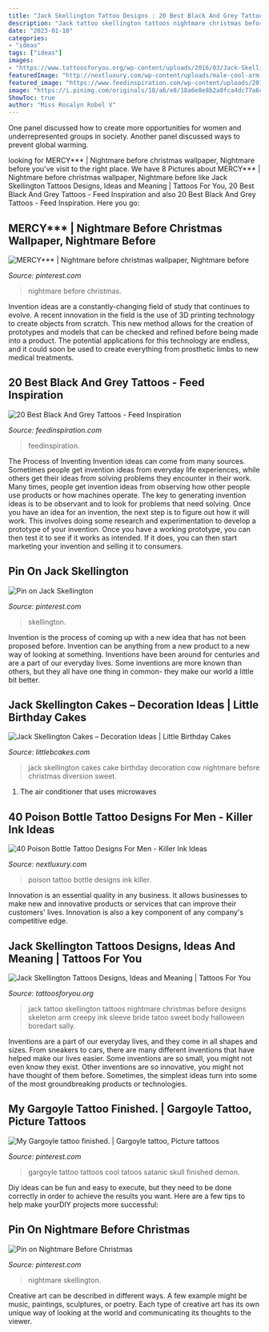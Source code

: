 ```yaml
---
title: "Jack Skellington Tattoo Designs : 20 Best Black And Grey Tattoos"
description: "Jack tattoo skellington tattoos nightmare christmas before designs skeleton arm creepy ink sleeve bride tatoo sweet body halloween boredart sally"
date: "2023-01-10"
categories:
- "ideas"
tags: ["ideas"]
images:
- "https://www.tattoosforyou.org/wp-content/uploads/2016/03/Jack-Skellington-Tattoos-200x300.jpg"
featuredImage: "http://nextluxury.com/wp-content/uploads/male-cool-arm-blue-ink-poison-bottle-tattoo-ideas.jpg"
featured_image: "https://www.feedinspiration.com/wp-content/uploads/2016/03/Black-Grey-Tattoos-623x1024.jpg"
image: "https://i.pinimg.com/originals/18/a6/e8/18a6e8e8b2a8fca4dc77a6cf2b6daed4.jpg"
ShowToc: true
author: "Miss Rosalyn Robel V"
---
```



One panel discussed how to create more opportunities for women and underrepresented groups in society. Another panel discussed ways to prevent global warming.

	

		
looking for MERCY*** | Nightmare before christmas wallpaper, Nightmare before you've visit to the right place. We have 8 Pictures about MERCY*** | Nightmare before christmas wallpaper, Nightmare before like Jack Skellington Tattoos Designs, Ideas and Meaning | Tattoos For You, 20 Best Black And Grey Tattoos - Feed Inspiration and also 20 Best Black And Grey Tattoos - Feed Inspiration. Here you go:
		
    
## MERCY*** | Nightmare Before Christmas Wallpaper, Nightmare Before

<img loading=lazy src="https://i.pinimg.com/736x/92/4f/d4/924fd4fb46f7c194659cbc8651e1e982.jpg" onerror="this.onerror=null;this.src='https://tse4.mm.bing.net/th?id=OIP.BvWfOb3DdOAqSeS99u-IUAHaLB&amp;pid=15.1';" alt="MERCY*** | Nightmare before christmas wallpaper, Nightmare before">

_Source: pinterest.com_

>nightmare before christmas. 

	

Invention ideas are a constantly-changing field of study that continues to evolve. A recent innovation in the field is the use of 3D printing technology to create objects from scratch. This new method allows for the creation of prototypes and models that can be checked and refined before being made into a product. The potential applications for this technology are endless, and it could soon be used to create everything from prosthetic limbs to new medical treatments.

    
## 20 Best Black And Grey Tattoos - Feed Inspiration

<img loading=lazy src="https://www.feedinspiration.com/wp-content/uploads/2016/03/Black-Grey-Tattoos-623x1024.jpg" onerror="this.onerror=null;this.src='https://tse3.mm.bing.net/th?id=OIP.VEae9uFSE0FZdGndvIQLggHaML&amp;pid=15.1';" alt="20 Best Black And Grey Tattoos - Feed Inspiration">

_Source: feedinspiration.com_

>feedinspiration. 

	

The Process of Inventing
Invention ideas can come from many sources. Sometimes people get invention ideas from everyday life experiences, while others get their ideas from solving problems they encounter in their work. Many times, people get invention ideas from observing how other people use products or how machines operate. The key to generating invention ideas is to be observant and to look for problems that need solving.
Once you have an idea for an invention, the next step is to figure out how it will work. This involves doing some research and experimentation to develop a prototype of your invention. Once you have a working prototype, you can then test it to see if it works as intended. If it does, you can then start marketing your invention and selling it to consumers.

    
## Pin On Jack Skellington

<img loading=lazy src="https://i.pinimg.com/736x/76/05/b1/7605b19e008416ada6adac579e9fe8fb.jpg" onerror="this.onerror=null;this.src='https://tse4.mm.bing.net/th?id=OIP.soZMm-Rm0IS-TJ7l37A2IwHaKA&amp;pid=15.1';" alt="Pin on Jack Skellington">

_Source: pinterest.com_

>skellington. 

	

Invention is the process of coming up with a new idea that has not been proposed before. Invention can be anything from a new product to a new way of looking at something. Inventions have been around for centuries and are a part of our everyday lives. Some inventions are more known than others, but they all have one thing in common- they make our world a little bit better.

    
## Jack Skellington Cakes – Decoration Ideas | Little Birthday Cakes

<img loading=lazy src="http://www.littlebcakes.com/wp-content/uploads/2014/01/Jack-Skellington-Cakes-Pictures.jpg" onerror="this.onerror=null;this.src='https://tse1.mm.bing.net/th?id=OIP.F2ETJMaGr1XvUPBWBA2a0wHaJ6&amp;pid=15.1';" alt="Jack Skellington Cakes – Decoration Ideas | Little Birthday Cakes">

_Source: littlebcakes.com_

>jack skellington cakes cake birthday decoration cow nightmare before christmas diversion sweet. 

	

1. The air conditioner that uses microwaves

    
## 40 Poison Bottle Tattoo Designs For Men - Killer Ink Ideas

<img loading=lazy src="http://nextluxury.com/wp-content/uploads/male-cool-arm-blue-ink-poison-bottle-tattoo-ideas.jpg" onerror="this.onerror=null;this.src='https://tse4.mm.bing.net/th?id=OIP.75vp9wgYlc1BtkfEpASbKwHaHa&amp;pid=15.1';" alt="40 Poison Bottle Tattoo Designs For Men - Killer Ink Ideas">

_Source: nextluxury.com_

>poison tattoo bottle designs ink killer. 

	

Innovation is an essential quality in any business. It allows businesses to make new and innovative products or services that can improve their customers' lives. Innovation is also a key component of any company's competitive edge.

    
## Jack Skellington Tattoos Designs, Ideas And Meaning | Tattoos For You

<img loading=lazy src="https://www.tattoosforyou.org/wp-content/uploads/2016/03/Jack-Skellington-Tattoos-200x300.jpg" onerror="this.onerror=null;this.src='https://tse2.mm.bing.net/th?id=OIP.Ob0xzU7SV_qsNziRr6iJwgAAAA&amp;pid=15.1';" alt="Jack Skellington Tattoos Designs, Ideas and Meaning | Tattoos For You">

_Source: tattoosforyou.org_

>jack tattoo skellington tattoos nightmare christmas before designs skeleton arm creepy ink sleeve bride tatoo sweet body halloween boredart sally. 

	

Inventions are a part of our everyday lives, and they come in all shapes and sizes. From sneakers to cars, there are many different inventions that have helped make our lives easier. Some inventions are so small, you might not even know they exist. Other inventions are so innovative, you might not have thought of them before. Sometimes, the simplest ideas turn into some of the most groundbreaking products or technologies.

    
## My Gargoyle Tattoo Finished. | Gargoyle Tattoo, Picture Tattoos

<img loading=lazy src="https://i.pinimg.com/originals/18/a6/e8/18a6e8e8b2a8fca4dc77a6cf2b6daed4.jpg" onerror="this.onerror=null;this.src='https://tse3.mm.bing.net/th?id=OIP.1qkki--oRMAGkS0VtcSCCQHaOz&amp;pid=15.1';" alt="My Gargoyle tattoo finished. | Gargoyle tattoo, Picture tattoos">

_Source: pinterest.com_

>gargoyle tattoo tattoos cool tatoos satanic skull finished demon. 

	

Diy ideas can be fun and easy to execute, but they need to be done correctly in order to achieve the results you want. Here are a few tips to help make yourDIY projects more successful:

    
## Pin On Nightmare Before Christmas

<img loading=lazy src="https://i.pinimg.com/736x/d8/63/9e/d8639ef7b8da5d37396d5d8a25a1313b.jpg" onerror="this.onerror=null;this.src='https://tse2.mm.bing.net/th?id=OIP.ZUgFIjkhn_-zNPxgQlTTlgHaKL&amp;pid=15.1';" alt="Pin on Nightmare Before Christmas">

_Source: pinterest.com_

>nightmare skellington. 

	

Creative art can be described in different ways. A few example might be music, paintings, sculptures, or poetry. Each type of creative art has its own unique way of looking at the world and communicating its thoughts to the viewer.

